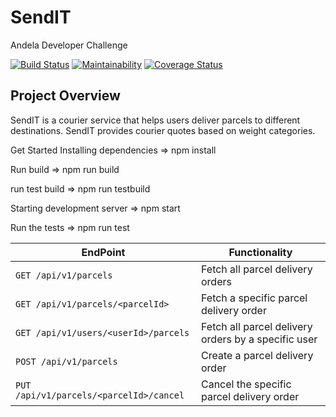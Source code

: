 # SendIT
Andela Developer Challenge

[![Build Status](https://travis-ci.org/mcaleb808/SendIT.svg?branch=develop)](https://travis-ci.org/mcaleb808/SendIT)     [![Maintainability](https://api.codeclimate.com/v1/badges/1401d33e6ed13b240c46/maintainability)](https://codeclimate.com/github/mcaleb808/SendIT/maintainability)  [![Coverage Status](https://coveralls.io/repos/github/mcaleb808/SendIT/badge.svg?branch=develop)](https://coveralls.io/github/mcaleb808/SendIT?branch=develop)

## Project Overview

SendIT is a courier service that helps users deliver parcels to different destinations. SendIT
provides courier quotes based on weight categories. 

Get Started
Installing dependencies => npm install

Run build => npm run build

run test build => npm run testbuild

Starting development server => npm start

Run the tests => npm run test

| EndPoint | Functionality |
| --- | --- |
| `GET /api/v1/parcels` | Fetch all parcel delivery orders |
| `GET /api/v1/parcels/<parcelId>` | Fetch a specific parcel delivery order |
| `GET /api/v1/users/<userId>/parcels` | Fetch all parcel delivery orders by a specific user |
| `POST /api/v1/parcels` | Create a parcel delivery order |
| `PUT /api/v1/parcels/<parcelId>/cancel` | Cancel the specific parcel delivery order |


